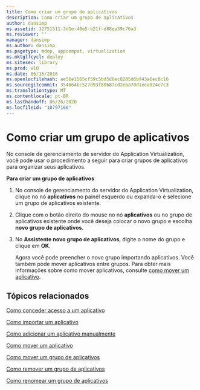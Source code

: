 ```yaml
---
title: Como criar um grupo de aplicativos
description: Como criar um grupo de aplicativos
author: dansimp
ms.assetid: 32751511-3d1e-40e5-b21f-d88ea39c76a3
ms.reviewer: ''
manager: dansimp
ms.author: dansimp
ms.pagetype: mdop, appcompat, virtualization
ms.mktglfcycl: deploy
ms.sitesec: library
ms.prod: w10
ms.date: 06/16/2016
ms.openlocfilehash: ae56e1565cf59c5bd5d6ec8285d6bf43a6ec8c16
ms.sourcegitcommit: 354664bc527d93f80687cd2eba70d1eea024c7c3
ms.translationtype: MT
ms.contentlocale: pt-BR
ms.lasthandoff: 06/26/2020
ms.locfileid: "10797166"
---
```

# Como criar um grupo de aplicativos


No console de gerenciamento de servidor do Application Virtualization, você pode usar o procedimento a seguir para criar grupos de aplicativos para organizar seus aplicativos.

**Para criar um grupo de aplicativos**

1.  No console de gerenciamento do servidor do Application Virtualization, clique no nó **aplicativos** no painel esquerdo ou expanda-o e selecione um grupo de aplicativos existente.

2.  Clique com o botão direito do mouse no nó **aplicativos** ou no grupo de aplicativos existente onde você deseja colocar o novo grupo e escolha **novo grupo de aplicativos**.

3.  No **Assistente novo grupo de aplicativos**, digite o nome do grupo e clique em **OK**.

    Agora você pode preencher o novo grupo importando aplicativos. Você também pode mover aplicativos entre grupos. Para obter mais informações sobre como mover aplicativos, consulte [como mover um aplicativo](how-to-move-an-application.md).

## Tópicos relacionados


[Como conceder acesso a um aplicativo](how-to-grant-access-to-an-application.md)

[Como importar um aplicativo](how-to-import-an-applicationserver.md)

[Como adicionar um aplicativo manualmente](how-to-manually-add-an-application.md)

[Como mover um aplicativo](how-to-move-an-application.md)

[Como mover um grupo de aplicativos](how-to-move-an-application-group.md)

[Como remover um grupo de aplicativos](how-to-remove-an-application-group.md)

[Como renomear um grupo de aplicativos](how-to-rename-an-application-group.md)

 

 





